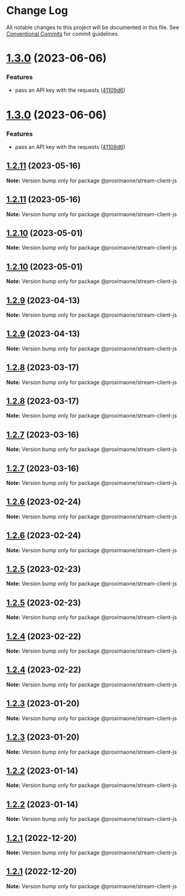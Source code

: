 # Change Log

All notable changes to this project will be documented in this file.
See [Conventional Commits](https://conventionalcommits.org) for commit guidelines.

# [1.3.0](https://github.com/proxima-one/stream-client-js/compare/v1.2.11...v1.3.0) (2023-06-06)

### Features

- pass an API key with the requests ([41109d6](https://github.com/proxima-one/stream-client-js/commit/41109d65f31ec819246375bcf6405f6041fe57ba))

# [1.3.0](https://github.com/proxima-one/stream-client-js/compare/v1.2.11...v1.3.0) (2023-06-06)

### Features

- pass an API key with the requests ([41109d6](https://github.com/proxima-one/stream-client-js/commit/41109d65f31ec819246375bcf6405f6041fe57ba))

## [1.2.11](https://github.com/proxima-one/stream-client-js/compare/v1.2.10...v1.2.11) (2023-05-16)

**Note:** Version bump only for package @proximaone/stream-client-js

## [1.2.11](https://github.com/proxima-one/stream-client-js/compare/v1.2.10...v1.2.11) (2023-05-16)

**Note:** Version bump only for package @proximaone/stream-client-js

## [1.2.10](https://github.com/proxima-one/stream-client-js/compare/v1.2.9...v1.2.10) (2023-05-01)

**Note:** Version bump only for package @proximaone/stream-client-js

## [1.2.10](https://github.com/proxima-one/stream-client-js/compare/v1.2.9...v1.2.10) (2023-05-01)

**Note:** Version bump only for package @proximaone/stream-client-js

## [1.2.9](https://github.com/proxima-one/stream-client-js/compare/v1.2.8...v1.2.9) (2023-04-13)

**Note:** Version bump only for package @proximaone/stream-client-js

## [1.2.9](https://github.com/proxima-one/stream-client-js/compare/v1.2.8...v1.2.9) (2023-04-13)

**Note:** Version bump only for package @proximaone/stream-client-js

## [1.2.8](https://github.com/proxima-one/stream-client-js/compare/v1.2.7...v1.2.8) (2023-03-17)

**Note:** Version bump only for package @proximaone/stream-client-js

## [1.2.8](https://github.com/proxima-one/stream-client-js/compare/v1.2.7...v1.2.8) (2023-03-17)

**Note:** Version bump only for package @proximaone/stream-client-js

## [1.2.7](https://github.com/proxima-one/stream-client-js/compare/v1.2.6...v1.2.7) (2023-03-16)

**Note:** Version bump only for package @proximaone/stream-client-js

## [1.2.7](https://github.com/proxima-one/stream-client-js/compare/v1.2.6...v1.2.7) (2023-03-16)

**Note:** Version bump only for package @proximaone/stream-client-js

## [1.2.6](https://github.com/proxima-one/stream-client-js/compare/v1.2.5...v1.2.6) (2023-02-24)

**Note:** Version bump only for package @proximaone/stream-client-js

## [1.2.6](https://github.com/proxima-one/stream-client-js/compare/v1.2.5...v1.2.6) (2023-02-24)

**Note:** Version bump only for package @proximaone/stream-client-js

## [1.2.5](https://github.com/proxima-one/stream-client-js/compare/v1.2.4...v1.2.5) (2023-02-23)

**Note:** Version bump only for package @proximaone/stream-client-js

## [1.2.5](https://github.com/proxima-one/stream-client-js/compare/v1.2.4...v1.2.5) (2023-02-23)

**Note:** Version bump only for package @proximaone/stream-client-js

## [1.2.4](https://github.com/proxima-one/stream-client-js/compare/v1.2.3...v1.2.4) (2023-02-22)

**Note:** Version bump only for package @proximaone/stream-client-js

## [1.2.4](https://github.com/proxima-one/stream-client-js/compare/v1.2.3...v1.2.4) (2023-02-22)

**Note:** Version bump only for package @proximaone/stream-client-js

## [1.2.3](https://github.com/proxima-one/stream-client-js/compare/v1.2.2...v1.2.3) (2023-01-20)

**Note:** Version bump only for package @proximaone/stream-client-js

## [1.2.3](https://github.com/proxima-one/stream-client-js/compare/v1.2.2...v1.2.3) (2023-01-20)

**Note:** Version bump only for package @proximaone/stream-client-js

## [1.2.2](https://github.com/proxima-one/stream-client-js/compare/v1.2.1...v1.2.2) (2023-01-14)

**Note:** Version bump only for package @proximaone/stream-client-js

## [1.2.2](https://github.com/proxima-one/stream-client-js/compare/v1.2.1...v1.2.2) (2023-01-14)

**Note:** Version bump only for package @proximaone/stream-client-js

## [1.2.1](https://github.com/proxima-one/stream-client-js/compare/v1.2.0...v1.2.1) (2022-12-20)

**Note:** Version bump only for package @proximaone/stream-client-js

## [1.2.1](https://github.com/proxima-one/stream-client-js/compare/v1.2.0...v1.2.1) (2022-12-20)

**Note:** Version bump only for package @proximaone/stream-client-js

